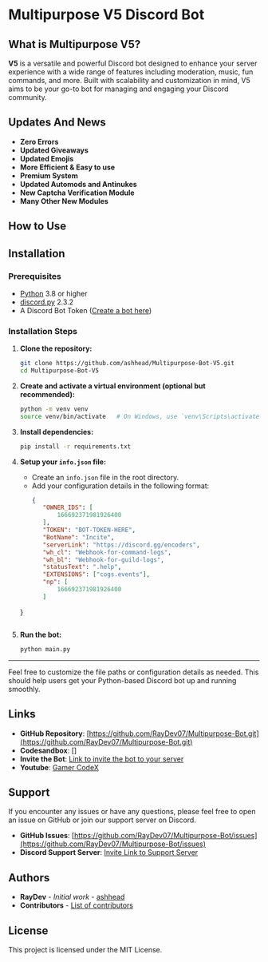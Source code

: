 # Multipurpose V5 Discord Bot

## What is Multipurpose V5?

**V5** is a versatile and powerful Discord bot designed to enhance your server experience with a wide range of features including moderation, music, fun commands, and more. Built with scalability and customization in mind, V5 aims to be your go-to bot for managing and engaging your Discord community.

## Updates And News

- **Zero Errors**
- **Updated Giveaways**
- **Updated Emojis**
- **More Efficient & Easy to use**
- **Premium System**
- **Updated Automods and Antinukes**
- **New Captcha Verification Module**
- **Many Other New Modules**

## How to Use

## Installation

### Prerequisites

- [Python](https://www.python.org/) 3.8 or higher
- [discord.py](https://pypi.org/project/discord.py/) 2.3.2
- A Discord Bot Token ([Create a bot here](https://discord.com/developers/applications))

### Installation Steps

1. **Clone the repository:**
   ```sh
   git clone https://github.com/ashhead/Multipurpose-Bot-V5.git
   cd Multipurpose-Bot-V5
   ```

2. **Create and activate a virtual environment (optional but recommended):**
   ```sh
   python -m venv venv
   source venv/bin/activate   # On Windows, use `venv\Scripts\activate`
   ```

3. **Install dependencies:**
   ```sh
   pip install -r requirements.txt
   ```

4. **Setup your `info.json` file:**
   - Create an `info.json` file in the root directory.
   - Add your configuration details in the following format:
     ```json
     {
        "OWNER_IDS": [
            166692371981926400
        ],
        "TOKEN": "BOT-TOKEN-HERE",
        "BotName": "Incite",
        "serverLink": "https://discord.gg/encoders",
        "wh_cl": "Webhook-for-command-logs",
        "wh_bl": "Webhook-for-guild-logs",
        "statusText": ".help",
        "EXTENSIONS": ["cogs.events"],
        "np": [
            166692371981926400
        ]
    }
     ```

5. **Run the bot:**
   ```sh
   python main.py
   ```

---

Feel free to customize the file paths or configuration details as needed. This should help users get your Python-based Discord bot up and running smoothly.


## Links

- **GitHub Repository**: [https://github.com/RayDev07/Multipurpose-Bot.git](https://github.com/RayDev07/Multipurpose-Bot.git)
- **Codesandbox**: []
- **Invite the Bot**: [Link to invite the bot to your server](https://discord.com/oauth2/authorize?client_id=)
- **Youtube**: [Gamer CodeX](https://youtube.com/@GamerCodeX)

## Support

If you encounter any issues or have any questions, please feel free to open an issue on GitHub or join our support server on Discord.

- **GitHub Issues**: [https://github.com/RayDev07/Multipurpose-Bot/issues](https://github.com/RayDev07/Multipurpose-Bot/issues)
- **Discord Support Server**: [Invite Link to Support Server](https://dsc.gg/codexdev)

## Authors

- **RayDev** - *Initial work* - [ashhead](https://github.com/RayDev07)
- **Contributors** - [List of contributors](https://github.com/RayDev07/Multipurpose-Bot/graphs/contributors)

## License

This project is licensed under the MIT License.
